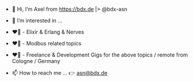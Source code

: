 - 👋 Hi, I’m Axel from https://bdx.de |> @bdx-asn
- 👀 I’m interested in ...
- :heart_on_fire: - Elixir & Erlang & Nerves
- :heart_on_fire: - Modbus related topics

- :heart_on_fire: - Freelance & Development Gigs for the above topics / remote from Cologne / Germany
- 📫 How to reach me ...
:point_right: asn@bdx.de
<!---
bdx-asn/bdx-asn is a ✨ special ✨ repository because its `README.md` (this file) appears on your GitHub profile.
You can click the Preview link to take a look at your changes.
--->
